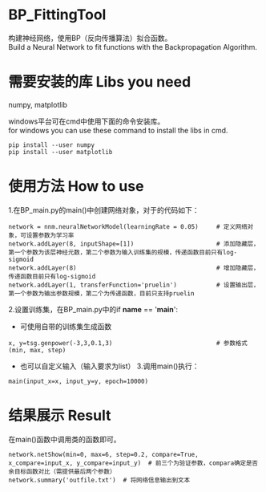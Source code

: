 # BP_FittingTool
构建神经网络，使用BP（反向传播算法）拟合函数。  
Build a Neural Network to fit functions with the Backpropagation Algorithm.

# 需要安装的库 Libs you need
numpy, matplotlib

windows平台可在cmd中使用下面的命令安装库。  
for windows you can use these command to install the libs in cmd.
```
pip install --user numpy  
pip install --user matplotlib
```

# 使用方法 How to use
1.在BP_main.py的main()中创建网络对象，对于的代码如下：
```
network = nnm.neuralNetworkModel(learningRate = 0.05)     # 定义网络对象，可设置参数为学习率  
network.addLayer(8, inputShape=[1])                       # 添加隐藏层，第一个参数为该层神经元数，第二个参数为输入训练集的规模，传递函数目前只有log-sigmoid  
network.addLayer(8)                                       # 增加隐藏层，传递函数目前只有log-sigmoid  
network.addLayer(1, transferFunction='pruelin')           # 设置输出层，第一个参数为输出参数规模，第二个为传递函数，目前只支持pruelin
```
2.设置训练集，在BP_main.py中的if __name__ == '__main__':
+ 可使用自带的训练集生成函数
```
x, y=tsg.genpower(-3,3,0.1,3)                             # 参数格式(min, max, step)
```
+ 也可以自定义输入（输入要求为list）
3.调用main()执行：
```
main(input_x=x, input_y=y, epoch=10000)
```

# 结果展示 Result
在main()函数中调用类的函数即可。
```
network.netShow(min=0, max=6, step=0.2, compare=True, x_compare=input_x, y_compare=input_y)  # 前三个为验证参数，compara确定是否余目标函数对比（需提供最后两个参数）  
network.summary('outfile.txt')  # 将网络信息输出到文本
```
